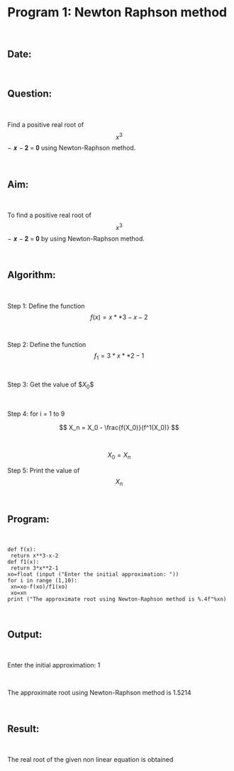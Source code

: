 # Program 1: Newton Raphson method

<br>

## Date: 

<br>

## Question:

<br>

   Find a positive real root of $$x^3$$ − 𝒙 − 𝟐 = 𝟎 using Newton-Raphson method.

<br>

## Aim:

<br>

   To find a positive real root of $$x^3$$ − 𝒙 − 𝟐 = 𝟎 by using Newton-Raphson method.

<br>

## Algorithm:

<br>

   Step 1: Define the function $$f(x) = x**3 - x - 2$$

<br>

   Step 2: Define the function $$f_1 = 3* x **2 - 1$$

<br>

   Step 3: Get the value of $$X_0\$$

<br>

   Step 4: for i = 1 to 9

$$
X_n = X_0 - \frac{f(X_0)}{f^1(X_0)}
$$

<br>

$$
X_0 = X_n
$$

   Step 5: Print the value of $$X_n$$

<br>

## Program:

<br>

```
def f(x):
 return x**3-x-2
def f1(x):
 return 3*x**2-1
xo=float (input ("Enter the initial approximation: "))
for i in range (1,10):
 xn=xo-f(xo)/f1(xo)
 xo=xn
print ("The approximate root using Newton-Raphson method is %.4f"%xn)
```

<br>

## Output:

<br>

Enter the initial approximation: 1

<br>

The approximate root using Newton-Raphson method is 1.5214

<br>

## Result:

<br>

The real root of the given non linear equation is obtained

